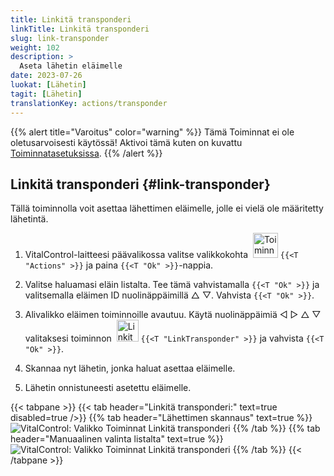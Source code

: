 ```yaml
---
title: Linkitä transponderi
linkTitle: Linkitä transponderi
slug: link-transponder
weight: 102
description: >
  Aseta lähetin eläimelle
date: 2023-07-26
luokat: [Lähetin]
tagit: [Lähetin]
translationKey: actions/transponder
---
```

{{% alert title="Varoitus" color="warning" %}}
Tämä Toiminnat ei ole oletusarvoisesti käytössä! Aktivoi tämä kuten on kuvattu [Toiminnatasetuksissa](../setting/).
{{% /alert %}}

## Linkitä transponderi {#link-transponder}

Tällä toiminnolla voit asettaa lähettimen eläimelle, jolle ei vielä ole määritetty lähetintä.

1. VitalControl-laitteesi päävalikossa valitse valikkokohta &nbsp;<img src="/icons/actions.svg" width="40" align="bottom" alt="Toiminnot" /> `{{<T "Actions" >}}` ja paina `{{<T "Ok" >}}`-nappia.

2. Valitse haluamasi eläin listalta. Tee tämä vahvistamalla `{{<T "Ok" >}}` ja valitsemalla eläimen ID nuolinäppäimillä △ ▽. Vahvista `{{<T "Ok" >}}`.

3. Alivalikko eläimen toiminnoille avautuu. Käytä nuolinäppäimiä ◁ ▷ △ ▽ valitaksesi toiminnon &nbsp;<img src="/icons/actions/link-transponder.svg" width="35" align="bottom" alt="Linkitä transponderi" /> `{{<T "LinkTransponder" >}}` ja vahvista `{{<T "Ok" >}}`.

4. Skannaa nyt lähetin, jonka haluat asettaa eläimelle.

5. Lähetin onnistuneesti asetettu eläimelle.

{{< tabpane >}}
{{< tab header="Linkitä transponderi:" text=true disabled=true />}}
{{% tab header="Lähettimen skannaus" text=true %}}
![VitalControl: Valikko Toiminnat Linkitä transponderi](../images/linktransponder-scan.png "Linkitä transponderi")
{{% /tab %}}
{{% tab header="Manuaalinen valinta listalta" text=true %}}
![VitalControl: Valikko Toiminnat Linkitä transponderi](../images/linktransponder.png "Linkitä transponderi")
{{% /tab %}}
{{< /tabpane >}}
